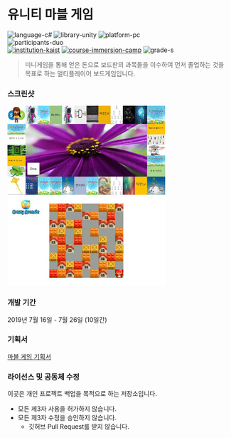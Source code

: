 # 유니티 마블 게임

![language-c#][language-c#]
![library-unity][library-unity]
![platform-pc][platform-pc]
<br>
![participants-duo][participants-duo]
<br>
[![institution-kaist][kaist-image]][kaist-cs-url]
[![course-immersion-camp][course-cs496]][course-cs496-url]
![grade-s][grade-s]

> 미니게임을 통해 얻은 돈으로 보드판의 과목들을 이수하여 먼저 졸업하는 것을 목표로 하는 멀티플레이어 보드게임입니다.

### 스크린샷

<img src="/static/screenshot_board.png" height="200px">

<img src="/static/screenshot_mini_ca.png" height="200px">

### 개발 기간

2019년 7월 16일 - 7월 26일 (10일간)

### 기획서

[마블 게임 기획서](static/document.pdf)

### 라이선스 및 공동체 수정

이곳은 개인 프로젝트 백업을 목적으로 하는 저장소입니다.

  * 모든 제3자 사용을 허가하지 않습니다.
  * 모든 제3자 수정을 승인하지 않습니다.
    * 깃허브 Pull Request를 받지 않습니다.

<!-- Image definitions -->
[kaist-image]: https://img.shields.io/badge/Institution-KAIST-blue
[kaist-cs-url]: https://cs.kaist.ac.kr
[course-cs496]: https://img.shields.io/badge/Course-Immersion%20Camp-brightgreen
[course-cs496-url]: https://madcamp.io
[language-c#]: https://img.shields.io/badge/Language-C%23-orange
[library-unity]: https://img.shields.io/badge/Library-Unity-green
[platform-pc]: https://img.shields.io/badge/Platform-PC-yellowgreen
[grade-s]: https://img.shields.io/badge/Grade-S-yellow
[participants-duo]: https://img.shields.io/badge/Participants-Duo%20Project-7aa3cc
